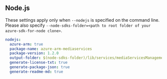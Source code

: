 ## Node.js

These settings apply only when `--nodejs` is specified on the command line.
Please also specify `--node-sdks-folder=<path to root folder of your azure-sdk-for-node clone>`.

``` yaml $(nodejs)
nodejs:
  azure-arm: true
  package-name: azure-arm-mediaservices
  package-version: 1.2.0
  output-folder: $(node-sdks-folder)/lib/services/mediaServicesManagement
  generate-license-txt: true
  generate-package-json: true
  generate-readme-md: true
```
